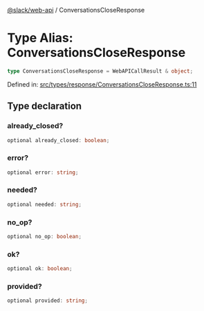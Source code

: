 [@slack/web-api](../index.md) / ConversationsCloseResponse

# Type Alias: ConversationsCloseResponse

```ts
type ConversationsCloseResponse = WebAPICallResult & object;
```

Defined in: [src/types/response/ConversationsCloseResponse.ts:11](https://github.com/slackapi/node-slack-sdk/blob/main/packages/web-api/src/types/response/ConversationsCloseResponse.ts#L11)

## Type declaration

### already\_closed?

```ts
optional already_closed: boolean;
```

### error?

```ts
optional error: string;
```

### needed?

```ts
optional needed: string;
```

### no\_op?

```ts
optional no_op: boolean;
```

### ok?

```ts
optional ok: boolean;
```

### provided?

```ts
optional provided: string;
```
